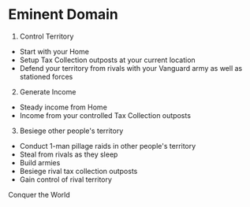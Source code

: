 Eminent Domain
=============

1. Control Territory
  * Start with your Home
  * Setup Tax Collection outposts at your current location
  * Defend your territory from rivals with your Vanguard army as well as stationed forces

2. Generate Income
  * Steady income from Home
  * Income from your controlled Tax Collection outposts

3. Besiege other people's territory
  * Conduct 1-man pillage raids in other people's territory
  * Steal from rivals as they sleep
  * Build armies
  * Besiege rival tax collection outposts
  * Gain control of rival territory

Conquer the World
